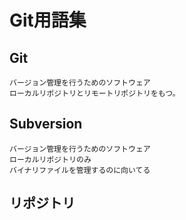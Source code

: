 # Git用語集
  ## Git
    バージョン管理を行うためのソフトウェア
    ローカルリポジトリとリモートリポジトリをもつ。

  ## Subversion
    バージョン管理を行うためのソフトウェア
    ローカルリポジトリのみ
    バイナリファイルを管理するのに向いてる
    
  ## リポジトリ
    

